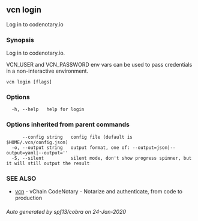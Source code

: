 ## vcn login

Log in to codenotary.io

### Synopsis

Log in to codenotary.io.

VCN_USER and VCN_PASSWORD env vars can be used to pass credentials 
in a non-interactive environment.


```
vcn login [flags]
```

### Options

```
  -h, --help   help for login
```

### Options inherited from parent commands

```
      --config string   config file (default is $HOME/.vcn/config.json)
  -o, --output string   output format, one of: --output=json|--output=yaml|--output=''
  -S, --silent          silent mode, don't show progress spinner, but it will still output the result
```

### SEE ALSO

* [vcn](vcn.md)	 - vChain CodeNotary - Notarize and authenticate, from code to production

###### Auto generated by spf13/cobra on 24-Jan-2020
